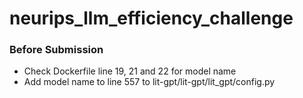 # neurips_llm_efficiency_challenge

### Before Submission
* Check Dockerfile line 19, 21 and 22 for model name
* Add model name to line 557 to lit-gpt/lit-gpt/lit_gpt/config.py
